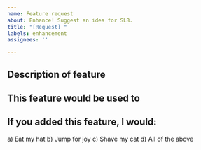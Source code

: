```yaml
---
name: Feature request
about: Enhance! Suggest an idea for SLB.
title: "[Request] "
labels: enhancement
assignees: ''

---
```


## Description of feature



## This feature would be used to



## If you added this feature, I would:

a) Eat my hat
b) Jump for joy
c) Shave my cat
d) All of the above
